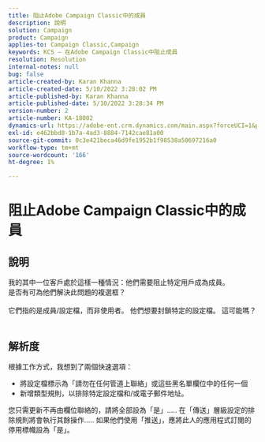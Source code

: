 ```yaml
---
title: 阻止Adobe Campaign Classic中的成員
description: 說明
solution: Campaign
product: Campaign
applies-to: Campaign Classic,Campaign
keywords: KCS — 在Adobe Campaign Classic中阻止成員
resolution: Resolution
internal-notes: null
bug: false
article-created-by: Karan Khanna
article-created-date: 5/10/2022 3:28:02 PM
article-published-by: Karan Khanna
article-published-date: 5/10/2022 3:28:34 PM
version-number: 2
article-number: KA-18002
dynamics-url: https://adobe-ent.crm.dynamics.com/main.aspx?forceUCI=1&pagetype=entityrecord&etn=knowledgearticle&id=e5fe0dc6-75d0-ec11-a7b5-00224809c556
exl-id: e462bbd8-1b7a-4ad3-8884-7142cae81a00
source-git-commit: 0c3e421beca46d9fe1952b1f98538a50697216a0
workflow-type: tm+mt
source-wordcount: '166'
ht-degree: 1%

---
```


# 阻止Adobe Campaign Classic中的成員

## 說明

我的其中一位客戶處於這樣一種情況：他們需要阻止特定用戶成為成員。
<br>是否有可為他們解決此問題的複選框？<br><br>它們指的是成員/設定檔，而非使用者。 他們想要封鎖特定的設定檔。 這可能嗎？
<br> 

## 解析度


根據工作方式，我想到了兩個快速選項：

- 將設定檔標示為「請勿在任何管道上聯絡」或這些黑名單欄位中的任何一個
- 新增類型規則，以排除特定設定檔和/或電子郵件地址。




您只需更新不再由欄位聯絡的，請將全部設為「是」..... 在「傳送」層級設定的排除規則將會執行其餘操作..... 如果他們使用「推送」，應將此人的應用程式訂閱的停用標幟設為「是」。
